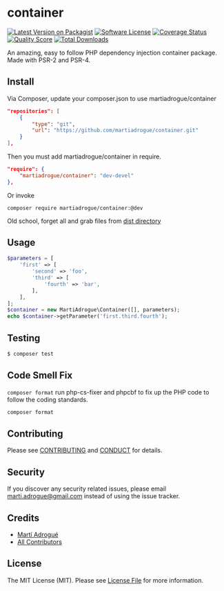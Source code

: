 # container

[![Latest Version on Packagist][ico-version]][link-packagist]
[![Software License][ico-license]](LICENSE.md)
[![Coverage Status][ico-scrutinizer]][link-scrutinizer]
[![Quality Score][ico-code-quality]][link-code-quality]
[![Total Downloads][ico-downloads]][link-downloads]

An amazing, easy to follow PHP dependency injection container package. Made with
PSR-2 and PSR-4.

## Install

Via Composer, update your composer.json to use martiadrogue/container

```json
"repositories": [
    {
        "type": "git",
        "url": "https://github.com/martiadrogue/container.git"
    }
],
```

Then you must add martiadrogue/container in require.

```json
"require": {
    "martiadrogue/container": "dev-devel"
},
```

Or invoke

```shell
composer require martiadrogue/container:@dev
```

Old school, forget all and grab files from [dist directory][link-download]

## Usage

``` php
$parameters = [
    'first' => [
        'second' => 'foo',
        'third' => [
            'fourth' => 'bar',
        ],
    ],
];
$container = new MartiAdrogue\Container([], parameters);
echo $container->getParameter('first.third.fourth');
```

## Testing

``` bash
$ composer test
```

## Code Smell Fix

`composer format` run php-cs-fixer and phpcbf to fix up the PHP code to follow
the coding standards.

``` bash
composer format
```

## Contributing

Please see [CONTRIBUTING](CONTRIBUTING.md) and [CONDUCT](CONDUCT.md) for
details.

## Security

If you discover any security related issues, please email
marti.adrogue@gmail.com instead of using the issue tracker.

## Credits

-   [Martí Adrogué][link-author]
-   [All Contributors][link-contributors]

## License

The MIT License (MIT). Please see [License File](LICENSE.md) for more information.

[ico-version]: https://img.shields.io/packagist/v/martiadrogue/container.svg?style=flat-square
[ico-license]: https://img.shields.io/badge/license-MIT-brightgreen.svg?style=flat-square
[ico-scrutinizer]: https://img.shields.io/scrutinizer/coverage/g/martiadrogue/container.svg?style=flat-square
[ico-code-quality]: https://img.shields.io/scrutinizer/g/martiadrogue/container.svg?style=flat-square
[ico-downloads]: https://img.shields.io/packagist/dt/martiadrogue/container.svg?style=flat-square

[link-packagist]: https://packagist.org/packages/martiadrogue/container
[link-scrutinizer]: https://scrutinizer-ci.com/g/martiadrogue/container/code-structure
[link-code-quality]: https://scrutinizer-ci.com/g/martiadrogue/container
[link-downloads]: https://packagist.org/packages/martiadrogue/container
[link-author]: https://github.com/martiadrogue
[link-contributors]: ../../contributors
[link-download]: https://github.com/martiadrogue/:package_name/archive/master.zip
